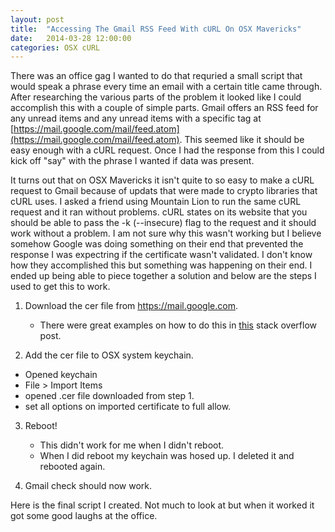 ```yaml
---
layout: post
title:  "Accessing The Gmail RSS Feed With cURL On OSX Mavericks"
date:   2014-03-28 12:00:00
categories: OSX cURL
---
```


There was an office gag I wanted to do that requried a small script that would speak a phrase every time an email with a certain title came through. After researching the various parts of the problem it looked like I could accomplish this with a couple of simple parts. Gmail offers an RSS feed for any unread items and any unread items with a specific tag at [https://mail.google.com/mail/feed.atom](https://mail.google.com/mail/feed.atom). This seemed like it should be easy enough with a cURL request. Once I had the response from this I could kick off "say" with the phrase I wanted if data was present.

It turns out that on OSX Mavericks it isn't quite to so easy to make a cURL request to Gmail because of updats that were made to crypto libraries that cURL uses. I asked a friend using Mountain Lion to run the same cURL request and it ran without problems. cURL states on its website that you should be able to pass the -k (--insecure) flag to the request and it should work without a problem. I am not sure why this wasn't working but I believe somehow Google was doing something on their end that prevented the response I was expectring if the certificate wasn't validated. I don't know how they accomplished this but something was happening on their end. I ended up being able to piece together a solution and below are the steps I used to get this to work.

1. Download the cer file from https://mail.google.com.
    *   There were great examples on how to do this  in [this](http://stackoverflow.com/questions/7885785/using-openssl-to-get-the-certificate-from-a-server) stack overflow post.<script src="https://gist.github.com/gdovicak/9914198.js"></script>



2. Add the cer file to OSX system keychain.
 *  Opened keychain
 *  File > Import Items
 *  opened .cer file downloaded from step 1.
 *  set all options on imported certificate to full allow.


3. Reboot!
    *   This didn't work for me when I didn't reboot.
    *   When I did reboot my keychain was hosed up. I deleted it and rebooted again.



4. Gmail check should now work.

Here is the final script I created. Not much to look at but when it worked it got some good laughs at the office.

<script src="https://gist.github.com/gdovicak/9914257.js"></script>
